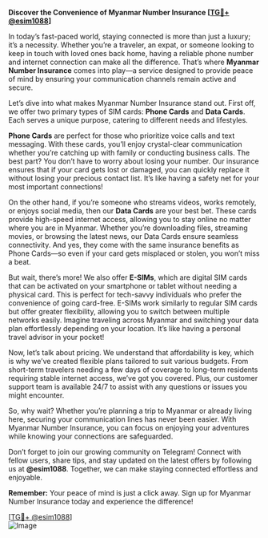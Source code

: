 **Discover the Convenience of Myanmar Number Insurance [[TG💪+ @esim1088](https://t.me/s/esim1088)]**

In today’s fast-paced world, staying connected is more than just a luxury; it’s a necessity. Whether you’re a traveler, an expat, or someone looking to keep in touch with loved ones back home, having a reliable phone number and internet connection can make all the difference. That’s where **Myanmar Number Insurance** comes into play—a service designed to provide peace of mind by ensuring your communication channels remain active and secure.

Let’s dive into what makes Myanmar Number Insurance stand out. First off, we offer two primary types of SIM cards: **Phone Cards** and **Data Cards**. Each serves a unique purpose, catering to different needs and lifestyles.

**Phone Cards** are perfect for those who prioritize voice calls and text messaging. With these cards, you’ll enjoy crystal-clear communication whether you’re catching up with family or conducting business calls. The best part? You don’t have to worry about losing your number. Our insurance ensures that if your card gets lost or damaged, you can quickly replace it without losing your precious contact list. It’s like having a safety net for your most important connections!

On the other hand, if you’re someone who streams videos, works remotely, or enjoys social media, then our **Data Cards** are your best bet. These cards provide high-speed internet access, allowing you to stay online no matter where you are in Myanmar. Whether you’re downloading files, streaming movies, or browsing the latest news, our Data Cards ensure seamless connectivity. And yes, they come with the same insurance benefits as Phone Cards—so even if your card gets misplaced or stolen, you won’t miss a beat.

But wait, there’s more! We also offer **E-SIMs**, which are digital SIM cards that can be activated on your smartphone or tablet without needing a physical card. This is perfect for tech-savvy individuals who prefer the convenience of going card-free. E-SIMs work similarly to regular SIM cards but offer greater flexibility, allowing you to switch between multiple networks easily. Imagine traveling across Myanmar and switching your data plan effortlessly depending on your location. It’s like having a personal travel advisor in your pocket!

Now, let’s talk about pricing. We understand that affordability is key, which is why we’ve created flexible plans tailored to suit various budgets. From short-term travelers needing a few days of coverage to long-term residents requiring stable internet access, we’ve got you covered. Plus, our customer support team is available 24/7 to assist with any questions or issues you might encounter.

So, why wait? Whether you’re planning a trip to Myanmar or already living here, securing your communication lines has never been easier. With Myanmar Number Insurance, you can focus on enjoying your adventures while knowing your connections are safeguarded.

Don’t forget to join our growing community on Telegram! Connect with fellow users, share tips, and stay updated on the latest offers by following us at **@esim1088**. Together, we can make staying connected effortless and enjoyable.

**Remember:** Your peace of mind is just a click away. Sign up for Myanmar Number Insurance today and experience the difference! 

[[TG💪+ @esim1088](https://t.me/s/esim1088)]  
![Image](https://i.postimg.cc/Y0z9fWf4/image.png)
